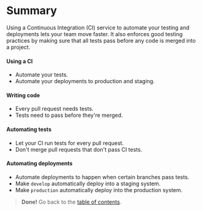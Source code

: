 # Summary

Using a Continuous Integration (CI) service to automate your testing and deployments lets your team move faster. It also enforces good testing practices by making sure that all tests pass before any code is merged into a project.

#### Using a CI

- Automate your tests.
- Automate your deployments to production and staging.

#### Writing code

- Every pull request needs tests.
- Tests need to pass before they're merged.

#### Automating tests

- Let your CI run tests for every pull request.
- Don't merge pull requests that don't pass CI tests.

#### Automating deployments

- Automate deployments to happen when certain branches pass tests.
- Make `develop` automatically deploy into a staging system.
- Make `production` automatically deploy into the production system.

> **Done!** Go back to the [table of contents](../toc/README.md).
